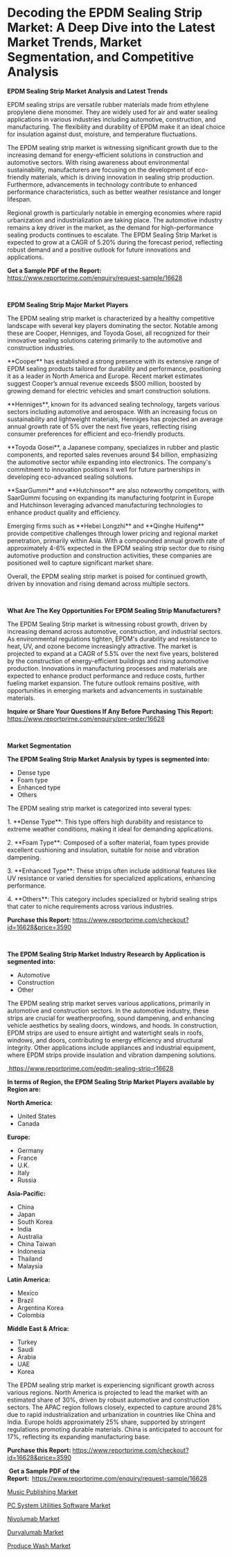 <p><h1>Decoding the EPDM Sealing Strip Market: A Deep Dive into the Latest Market Trends, Market Segmentation, and Competitive Analysis</h1></p><p><strong>EPDM Sealing Strip Market Analysis and Latest Trends</strong></p>
<p><p>EPDM sealing strips are versatile rubber materials made from ethylene propylene diene monomer. They are widely used for air and water sealing applications in various industries including automotive, construction, and manufacturing. The flexibility and durability of EPDM make it an ideal choice for insulation against dust, moisture, and temperature fluctuations.</p><p>The EPDM sealing strip market is witnessing significant growth due to the increasing demand for energy-efficient solutions in construction and automotive sectors. With rising awareness about environmental sustainability, manufacturers are focusing on the development of eco-friendly materials, which is driving innovation in sealing strip production. Furthermore, advancements in technology contribute to enhanced performance characteristics, such as better weather resistance and longer lifespan.</p><p>Regional growth is particularly notable in emerging economies where rapid urbanization and industrialization are taking place. The automotive industry remains a key driver in the market, as the demand for high-performance sealing products continues to escalate. The EPDM Sealing Strip Market is expected to grow at a CAGR of 5.20% during the forecast period, reflecting robust demand and a positive outlook for future innovations and applications.</p></p>
<p><strong>Get a Sample PDF of the Report:&nbsp;</strong> <a href="https://www.reportprime.com/enquiry/request-sample/16628?utm_campaign=1861&utm_medium=2&utm_source=Github&utm_content=ia&utm_term=23112024&utm_id=epdm-sealing-strip">https://www.reportprime.com/enquiry/request-sample/16628</a></p>
<p>&nbsp;</p>
<p><strong>EPDM Sealing Strip Major Market Players</strong></p>
<p><p>The EPDM sealing strip market is characterized by a healthy competitive landscape with several key players dominating the sector. Notable among these are Cooper, Henniges, and Toyoda Gosei, all recognized for their innovative sealing solutions catering primarily to the automotive and construction industries.</p><p>**Cooper** has established a strong presence with its extensive range of EPDM sealing products tailored for durability and performance, positioning it as a leader in North America and Europe. Recent market estimates suggest Cooper’s annual revenue exceeds $500 million, boosted by growing demand for electric vehicles and smart construction solutions.</p><p>**Henniges**, known for its advanced sealing technology, targets various sectors including automotive and aerospace. With an increasing focus on sustainability and lightweight materials, Henniges has projected an average annual growth rate of 5% over the next five years, reflecting rising consumer preferences for efficient and eco-friendly products.</p><p>**Toyoda Gosei**, a Japanese company, specializes in rubber and plastic components, and reported sales revenues around $4 billion, emphasizing the automotive sector while expanding into electronics. The company's commitment to innovation positions it well for future partnerships in developing eco-advanced sealing solutions.</p><p>**SaarGummi** and **Hutchinson** are also noteworthy competitors, with SaarGummi focusing on expanding its manufacturing footprint in Europe and Hutchinson leveraging advanced manufacturing technologies to enhance product quality and efficiency.</p><p>Emerging firms such as **Hebei Longzhi** and **Qinghe Huifeng** provide competitive challenges through lower pricing and regional market penetration, primarily within Asia. With a compounded annual growth rate of approximately 4-6% expected in the EPDM sealing strip sector due to rising automotive production and construction activities, these companies are positioned well to capture significant market share.</p><p>Overall, the EPDM sealing strip market is poised for continued growth, driven by innovation and rising demand across multiple sectors.</p></p>
<p>&nbsp;</p>
<p><strong>What Are The Key Opportunities For EPDM Sealing Strip Manufacturers?</strong></p>
<p><p>The EPDM Sealing Strip market is witnessing robust growth, driven by increasing demand across automotive, construction, and industrial sectors. As environmental regulations tighten, EPDM's durability and resistance to heat, UV, and ozone become increasingly attractive. The market is projected to expand at a CAGR of 5.5% over the next five years, bolstered by the construction of energy-efficient buildings and rising automotive production. Innovations in manufacturing processes and materials are expected to enhance product performance and reduce costs, further fueling market expansion. The future outlook remains positive, with opportunities in emerging markets and advancements in sustainable materials.</p></p>
<p><strong>Inquire or Share Your Questions If Any Before Purchasing This Report:</strong> <a href="https://www.reportprime.com/enquiry/pre-order/16628?utm_campaign=1861&utm_medium=2&utm_source=Github&utm_content=ia&utm_term=23112024&utm_id=epdm-sealing-strip">https://www.reportprime.com/enquiry/pre-order/16628</a></p>
<p>&nbsp;</p>
<p><strong>Market Segmentation</strong></p>
<p><strong>The EPDM Sealing Strip Market Analysis by types is segmented into:</strong></p>
<p><ul><li>Dense type</li><li>Foam type</li><li>Enhanced type</li><li>Others</li></ul></p>
<p><p>The EPDM sealing strip market is categorized into several types: </p><p>1. **Dense Type**: This type offers high durability and resistance to extreme weather conditions, making it ideal for demanding applications.</p><p>2. **Foam Type**: Composed of a softer material, foam types provide excellent cushioning and insulation, suitable for noise and vibration dampening.</p><p>3. **Enhanced Type**: These strips often include additional features like UV resistance or varied densities for specialized applications, enhancing performance.</p><p>4. **Others**: This category includes specialized or hybrid sealing strips that cater to niche requirements across various industries.</p></p>
<p><strong>Purchase this Report:&nbsp;</strong><a href="https://www.reportprime.com/checkout?id=16628&price=3590&utm_campaign=1861&utm_medium=2&utm_source=Github&utm_content=ia&utm_term=23112024&utm_id=epdm-sealing-strip">https://www.reportprime.com/checkout?id=16628&price=3590</a></p>
<p>&nbsp;</p>
<p><strong>The EPDM Sealing Strip Market Industry Research by Application is segmented into:</strong></p>
<p><ul><li>Automotive</li><li>Construction</li><li>Other</li></ul></p>
<p><p>The EPDM sealing strip market serves various applications, primarily in automotive and construction sectors. In the automotive industry, these strips are crucial for weatherproofing, sound dampening, and enhancing vehicle aesthetics by sealing doors, windows, and hoods. In construction, EPDM strips are used to ensure airtight and watertight seals in roofs, windows, and doors, contributing to energy efficiency and structural integrity. Other applications include appliances and industrial equipment, where EPDM strips provide insulation and vibration dampening solutions.</p></p>
<p><a href="https://www.reportprime.com/epdm-sealing-strip-r16628?utm_campaign=1861&utm_medium=2&utm_source=Github&utm_content=ia&utm_term=23112024&utm_id=epdm-sealing-strip">&nbsp;https://www.reportprime.com/epdm-sealing-strip-r16628</a></p>
<p><strong>In terms of Region, the EPDM Sealing Strip Market Players available by Region are:</strong></p>
<p>
    <p> <strong> North America: </strong>
        <ul>
            <li>United States</li>
            <li>Canada</li>
        </ul>
        </p> 
    <p> <strong> Europe: </strong>
        <ul>
            <li>Germany</li>
            <li>France</li>
            <li>U.K.</li>
            <li>Italy</li>
            <li>Russia</li>
        </ul>
        </p> 
    <p> <strong> Asia-Pacific: </strong>
        <ul>
            <li>China</li>
            <li>Japan</li>
            <li>South Korea</li>
            <li>India</li>
            <li>Australia</li>
            <li>China Taiwan</li>
            <li>Indonesia</li>
            <li>Thailand</li>
            <li>Malaysia</li>
        </ul>
        </p> 
    <p> <strong> Latin America: </strong>
        <ul>
            <li>Mexico</li>
            <li>Brazil</li>
            <li>Argentina Korea</li>
            <li>Colombia</li>
        </ul>
        </p> 
    <p> <strong> Middle East & Africa: </strong>
        <ul>
            <li>Turkey</li>
            <li>Saudi</li>
            <li>Arabia</li>
            <li>UAE</li>
            <li>Korea</li>
        </ul>
    </p>
    </p>
<p><p>The EPDM sealing strip market is experiencing significant growth across various regions. North America is projected to lead the market with an estimated share of 30%, driven by robust automotive and construction sectors. The APAC region follows closely, expected to capture around 28% due to rapid industrialization and urbanization in countries like China and India. Europe holds approximately 25% share, supported by stringent regulations promoting durable materials. China is anticipated to account for 17%, reflecting its expanding manufacturing base.</p></p>
<p><strong>Purchase this Report: </strong><a href="https://www.reportprime.com/checkout?id=16628&price=3590&utm_campaign=1861&utm_medium=2&utm_source=Github&utm_content=ia&utm_term=23112024&utm_id=epdm-sealing-strip">https://www.reportprime.com/checkout?id=16628&price=3590</a></p>
<p>&nbsp;<strong>Get a Sample PDF of the Report:&nbsp;&nbsp;</strong><a href="https://www.reportprime.com/enquiry/request-sample/16628?utm_campaign=1861&utm_medium=2&utm_source=Github&utm_content=ia&utm_term=23112024&utm_id=epdm-sealing-strip">https://www.reportprime.com/enquiry/request-sample/16628</a></p>
<p><strong></strong></p>
<p><p><a href="https://issuu.com/reportprime-2/docs/music-publishing-market-size-2030.p_444ff8c9ee20e6?utm_campaign=1861&utm_medium=2&utm_source=Github&utm_content=ia&utm_term=23112024&utm_id=epdm-sealing-strip">Music Publishing Market</a></p><p><a href="https://issuu.com/reportprime-2/docs/pc-system-utilities-software-market_d31725c7870903?utm_campaign=1861&utm_medium=2&utm_source=Github&utm_content=ia&utm_term=23112024&utm_id=epdm-sealing-strip">PC System Utilities Software Market</a></p><p><a href="https://www.linkedin.com/pulse/market-dynamics-nivolumab-122-growth-from-2024-2031-insight-burst-crmjf?utm_campaign=1861&utm_medium=2&utm_source=Github&utm_content=ia&utm_term=23112024&utm_id=epdm-sealing-strip">Nivolumab Market</a></p><p><a href="https://www.linkedin.com/pulse/durvalumab-market-size-application-revenue-forecast-from-raswf?utm_campaign=1861&utm_medium=2&utm_source=Github&utm_content=ia&utm_term=23112024&utm_id=epdm-sealing-strip">Durvalumab Market</a></p><p><a href="https://github.com/pizolina/Market-Research-Report-List-6/blob/main/produce-wash-market.md?utm_campaign=1861&utm_medium=2&utm_source=Github&utm_content=ia&utm_term=23112024&utm_id=epdm-sealing-strip">Produce Wash Market</a></p></p>